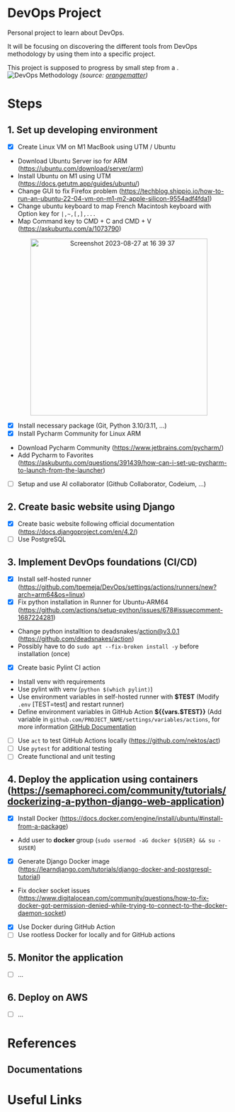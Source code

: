 # DevOps Project
Personal project to learn about DevOps.

It will be focusing on discovering the different tools from DevOps methodology by using them into a specific project.

This project is supposed to progress by small step from a .
![DevOps Methodology](https://github.com/tpemeja/devOps/assets/74564644/6f70a4fd-7ecd-4aac-ab42-45632a1728cf)
 _(source: [orangematter](https://orangematter.solarwinds.com/2022/03/21/what-is-devops/))_

# Steps
## 1. Set up developing environment

- [X] Create Linux VM on M1 MacBook using UTM / Ubuntu
 - Download Ubuntu Server iso for ARM (https://ubuntu.com/download/server/arm)
 - Install Ubuntu on M1 using UTM (https://docs.getutm.app/guides/ubuntu/)
 - Change GUI to fix Firefox problem (https://techblog.shippio.io/how-to-run-an-ubuntu-22-04-vm-on-m1-m2-apple-silicon-9554adf4fda1)
 - Change ubuntu keyboard to map French Macintosh keyboard with Option key for `|,~,[,],...`
 - Map Command key to CMD + C and CMD + V (https://askubuntu.com/a/1073790)
 <p align="center">
    <img width="400" alt="Screenshot 2023-08-27 at 16 39 37" src="https://github.com/tpemeja/devOps/assets/74564644/28e92d42-8670-4870-9bc5-fbf2cd851fd9">
 </p>

- [X] Install necessary package (Git, Python 3.10/3.11, ...)
- [X] Install Pycharm Community for Linux ARM
 - Download Pycharm Community (https://www.jetbrains.com/pycharm/)
 - Add Pycharm to Favorites (https://askubuntu.com/questions/391439/how-can-i-set-up-pycharm-to-launch-from-the-launcher)
- [ ] Setup and use AI collaborator (Github Collaborator, Codeium, ...)

## 2. Create basic website using Django

- [X] Create basic website following official documentation (https://docs.djangoproject.com/en/4.2/)
- [ ] Use PostgreSQL

## 3. Implement DevOps foundations (CI/CD)

- [X] Install self-hosted runner (https://github.com/tpemeja/DevOps/settings/actions/runners/new?arch=arm64&os=linux)
- [X] Fix python installation in Runner for Ubuntu-ARM64 (https://github.com/actions/setup-python/issues/678#issuecomment-1687224281)
 - Change python installtion to deadsnakes/action@v3.0.1 (https://github.com/deadsnakes/action)
 - Possibly have to do `sudo apt --fix-broken install -y` before installation (once)
- [X] Create basic Pylint CI action
 - Install venv with requirements
 - Use pylint with venv (`python $(which pylint)`)
 - Use environment variables in self-hosted runner with **$TEST** (Modify `.env` [TEST=test] and restart runner)
 - Define environment variables in GitHub Action **${{vars.$TEST}}** (Add variable in `github.com/PROJECT_NAME/settings/variables/actions`, for more information [GitHub Documentation](https://docs.github.com/en/actions/learn-github-actions/variables)
 - [ ] Use `act` to test GitHub Actions locally (https://github.com/nektos/act)
 - [ ] Use `pytest` for additional testing
 - [ ] Create functional and unit testing

## 4. Deploy the application using containers (https://semaphoreci.com/community/tutorials/dockerizing-a-python-django-web-application)

- [X] Install Docker (https://docs.docker.com/engine/install/ubuntu/#install-from-a-package)
 - Add user to **docker** group (`sudo usermod -aG docker ${USER} && su - $USER`)
- [X] Generate Django Docker image (https://learndjango.com/tutorials/django-docker-and-postgresql-tutorial)
 - Fix docker socket issues (https://www.digitalocean.com/community/questions/how-to-fix-docker-got-permission-denied-while-trying-to-connect-to-the-docker-daemon-socket)
- [X] Use Docker during GitHub Action
- [ ] Use rootless Docker for locally and for GitHub actions
## 5. Monitor the application

- [ ] ...

## 6. Deploy on AWS

- [ ] ...

# References
## Documentations

# Useful Links
